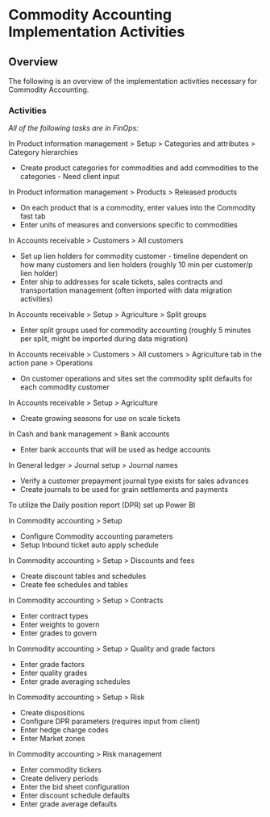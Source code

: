 ﻿# Commodity Accounting Implementation Activities

## Overview
The following is an overview of the implementation activities necessary for Commodity Accounting.  

### Activities

*All of the following tasks are in FinOps:*
 
In Product information management > Setup > Categories and attributes > Category hierarchies 

- Create product categories for commodities and add commodities to the categories - Need client input
 
In Product information management > Products > Released products

- On each product that is a commodity, enter values into the Commodity fast tab
- Enter units of measures and conversions specific to commodities
 
In Accounts receivable > Customers > All customers

- Set up lien holders for commodity customer - timeline dependent on how many customers and lien holders (roughly 10 min per customer/p lien holder)
- Enter ship to addresses for scale tickets, sales contracts and transportation management (often imported with data migration activities)
 
In Accounts receivable > Setup > Agriculture > Split groups

- Enter split groups used for commodity accounting (roughly 5 minutes per split, might be imported during data migration)
 
In Accounts receivable > Customers > All customers > Agriculture tab in the action pane > Operations

- On customer operations and sites set the commodity split defaults for each commodity customer
 
In Accounts receivable > Setup > Agriculture

- Create growing seasons for use on scale tickets
 
In Cash and bank management > Bank accounts

- Enter bank accounts that will be used as hedge accounts
 
In General ledger > Journal setup > Journal names

- Verify a customer prepayment journal type exists for sales advances
- Create journals to be used for grain settlements and payments
 
To utilize the Daily position report (DPR) set up Power BI
 
 In Commodity accounting > Setup

- Configure Commodity accounting parameters
- Setup Inbound ticket auto apply schedule
 
In Commodity accounting > Setup > Discounts and fees

- Create discount tables and schedules
- Create fee schedules and tables
 
In Commodity accounting > Setup > Contracts

- Enter contract types
- Enter weights to govern
- Enter grades to govern
 
In Commodity accounting > Setup > Quality and grade factors

- Enter grade factors
- Enter quality grades
- Enter grade averaging schedules
 
In Commodity accounting > Setup > Risk

- Create dispositions
- Configure DPR parameters (requires input from client)
- Enter hedge charge codes 
- Enter Market zones 
 
In Commodity accounting > Risk management

- Enter commodity tickers
- Create delivery periods
- Enter the bid sheet configuration
- Enter discount schedule defaults
- Enter grade average defaults